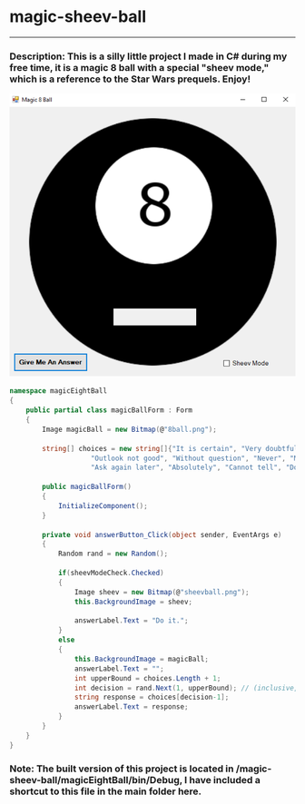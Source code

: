 # magic-sheev-ball

---

### Description: This is a silly little project I made in C# during my free time, it is a magic 8 ball with a special "sheev mode," which is a reference to the Star Wars prequels. Enjoy!

![8ball](https://github.com/EnEmerson/magic-sheev-ball/blob/master/resources/8ball.png)

```c#
namespace magicEightBall
{
    public partial class magicBallForm : Form
    {
        Image magicBall = new Bitmap(@"8ball.png");

        string[] choices = new string[]{"It is certain", "Very doubtful", "Decidedly so",
                    "Outlook not good", "Without question", "Never", "Most likely",
                    "Ask again later", "Absolutely", "Cannot tell", "Do it", "Yes" };

        public magicBallForm()
        {
            InitializeComponent();
        }

        private void answerButton_Click(object sender, EventArgs e)
        {
            Random rand = new Random();

            if(sheevModeCheck.Checked)
            {
                Image sheev = new Bitmap(@"sheevball.png");
                this.BackgroundImage = sheev;

                answerLabel.Text = "Do it.";
            }
            else
            {
                this.BackgroundImage = magicBall;
                answerLabel.Text = "";
                int upperBound = choices.Length + 1;
                int decision = rand.Next(1, upperBound); // (inclusive, exclusive)
                string response = choices[decision-1];
                answerLabel.Text = response;
            }
        }
    }
}
```

### Note: The built version of this project is located in /magic-sheev-ball/magicEightBall/bin/Debug, I have included a shortcut to this file in the main folder here.